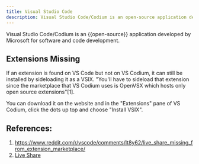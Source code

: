 ```yaml
---
title: Visual Studio Code
description: Visual Studio Code/Codium is an open-source application developed by Microsoft for software and code development.
---
```


Visual Studio Code/Codium is an {{open-source}} application developed by Microsoft for software and code development.

## Extensions Missing

If an extension is found on VS Code but not on VS Codium, it can still be installed by sideloading it as a VSIX.  "You'll have to sideload that extension since the marketplace that VS Codium uses is OpenVSX which hosts only open source extensions"[1]. 

You can download it on the website and in the "Extensions" pane of VS Codium, click the dots up top and choose "Install VSIX".

## References:

1. https://www.reddit.com/r/vscode/comments/lt8y62/live_share_missing_from_extension_marketplace/
2. [Live Share](https://marketplace.visualstudio.com/items?itemName=MS-vsliveshare.vsliveshare)

